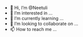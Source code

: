 - 👋 Hi, I’m @Neetuli
- 👀 I’m interested in ...
- 🌱 I’m currently learning ...
- 💞️ I’m looking to collaborate on ...
- 📫 How to reach me ...

<!---
Neetuli/Neetuli is a ✨ special ✨ repository because its `README.md` (this file) appears on your GitHub profile.
You can click the Preview link to take a look at your changes.
--->
